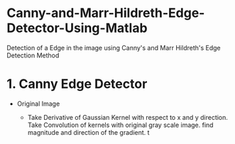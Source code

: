 # Canny-and-Marr-Hildreth-Edge-Detector-Using-Matlab
Detection of a Edge in the image using Canny's and Marr Hildreth's Edge Detection Method

# 1. Canny Edge Detector
   - Original Image
      

     - Take Derivative of Gaussian Kernel with respect to x and y direction. Take Convolution of kernels with original gray scale image.
       find magnitude and direction of the gradient. t
